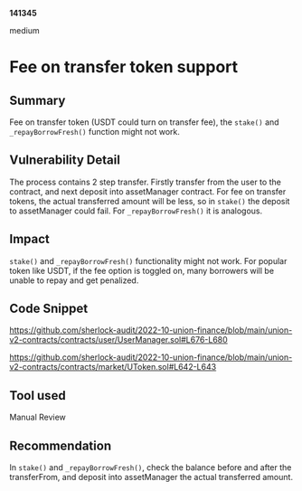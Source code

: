 __141345__

medium

# Fee on transfer token support

## Summary

Fee on transfer token (USDT could turn on transfer fee), the `stake()` and `_repayBorrowFresh()` function might not work.


## Vulnerability Detail

The process contains 2 step transfer. Firstly transfer from the user to the contract, and next deposit into assetManager contract.
For fee on transfer tokens, the actual transferred amount will be less, so in `stake()` the deposit to assetManager could fail. For `_repayBorrowFresh()` it is analogous.


## Impact

`stake()` and `_repayBorrowFresh()` functionality might not work.
For popular token like USDT, if the fee option is toggled on, many borrowers will be unable to repay and get penalized.


## Code Snippet

https://github.com/sherlock-audit/2022-10-union-finance/blob/main/union-v2-contracts/contracts/user/UserManager.sol#L676-L680

https://github.com/sherlock-audit/2022-10-union-finance/blob/main/union-v2-contracts/contracts/market/UToken.sol#L642-L643


## Tool used

Manual Review

## Recommendation

In `stake()` and `_repayBorrowFresh()`, check the balance before and after the transferFrom, and deposit into assetManager the actual transferred amount.
